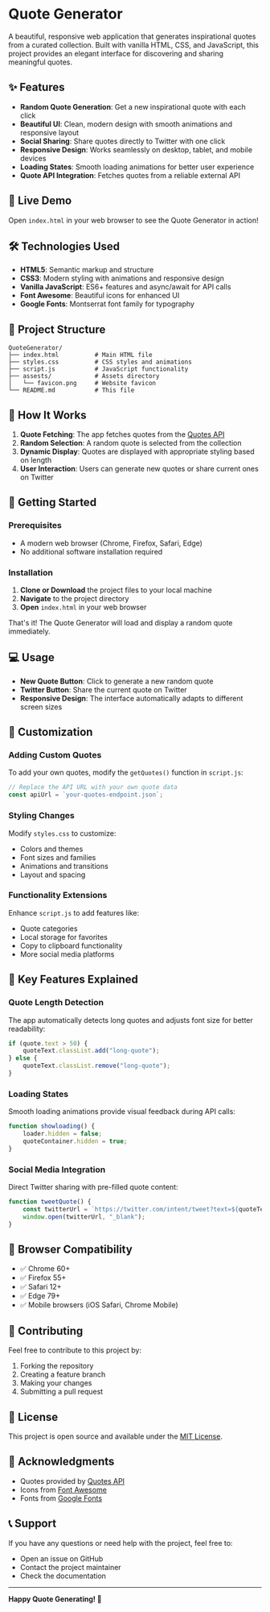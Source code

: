 # Quote Generator

A beautiful, responsive web application that generates inspirational quotes from a curated collection. Built with vanilla HTML, CSS, and JavaScript, this project provides an elegant interface for discovering and sharing meaningful quotes.

## ✨ Features

- **Random Quote Generation**: Get a new inspirational quote with each click
- **Beautiful UI**: Clean, modern design with smooth animations and responsive layout
- **Social Sharing**: Share quotes directly to Twitter with one click
- **Responsive Design**: Works seamlessly on desktop, tablet, and mobile devices
- **Loading States**: Smooth loading animations for better user experience
- **Quote API Integration**: Fetches quotes from a reliable external API

## 🚀 Live Demo

Open `index.html` in your web browser to see the Quote Generator in action!

## 🛠️ Technologies Used

- **HTML5**: Semantic markup and structure
- **CSS3**: Modern styling with animations and responsive design
- **Vanilla JavaScript**: ES6+ features and async/await for API calls
- **Font Awesome**: Beautiful icons for enhanced UI
- **Google Fonts**: Montserrat font family for typography

## 📁 Project Structure

```
QuoteGenerator/
├── index.html          # Main HTML file
├── styles.css          # CSS styles and animations
├── script.js           # JavaScript functionality
├── assests/            # Assets directory
│   └── favicon.png     # Website favicon
└── README.md           # This file
```

## 🎯 How It Works

1. **Quote Fetching**: The app fetches quotes from the [Quotes API](https://jacintodesign.github.io/quotes-api/data/quotes.json)
2. **Random Selection**: A random quote is selected from the collection
3. **Dynamic Display**: Quotes are displayed with appropriate styling based on length
4. **User Interaction**: Users can generate new quotes or share current ones on Twitter

## 🚀 Getting Started

### Prerequisites
- A modern web browser (Chrome, Firefox, Safari, Edge)
- No additional software installation required

### Installation

1. **Clone or Download** the project files to your local machine
2. **Navigate** to the project directory
3. **Open** `index.html` in your web browser

That's it! The Quote Generator will load and display a random quote immediately.

## 💻 Usage

- **New Quote Button**: Click to generate a new random quote
- **Twitter Button**: Share the current quote on Twitter
- **Responsive Design**: The interface automatically adapts to different screen sizes

## 🔧 Customization

### Adding Custom Quotes
To add your own quotes, modify the `getQuotes()` function in `script.js`:

```javascript
// Replace the API URL with your own quote data
const apiUrl = `your-quotes-endpoint.json`;
```

### Styling Changes
Modify `styles.css` to customize:
- Colors and themes
- Font sizes and families
- Animations and transitions
- Layout and spacing

### Functionality Extensions
Enhance `script.js` to add features like:
- Quote categories
- Local storage for favorites
- Copy to clipboard functionality
- More social media platforms

## 🌟 Key Features Explained

### Quote Length Detection
The app automatically detects long quotes and adjusts font size for better readability:

```javascript
if (quote.text > 50) {
    quoteText.classList.add("long-quote");
} else {
    quoteText.classList.remove("long-quote");
}
```

### Loading States
Smooth loading animations provide visual feedback during API calls:

```javascript
function showloading() {
    loader.hidden = false;
    quoteContainer.hidden = true;
}
```

### Social Media Integration
Direct Twitter sharing with pre-filled quote content:

```javascript
function tweetQuote() {
    const twitterUrl = `https://twitter.com/intent/tweet?text=${quoteText.textContent} - ${authorText.textContent}`;
    window.open(twitterUrl, "_blank");
}
```

## 📱 Browser Compatibility

- ✅ Chrome 60+
- ✅ Firefox 55+
- ✅ Safari 12+
- ✅ Edge 79+
- ✅ Mobile browsers (iOS Safari, Chrome Mobile)

## 🤝 Contributing

Feel free to contribute to this project by:
1. Forking the repository
2. Creating a feature branch
3. Making your changes
4. Submitting a pull request

## 📄 License

This project is open source and available under the [MIT License](LICENSE).

## 🙏 Acknowledgments

- Quotes provided by [Quotes API](https://jacintodesign.github.io/quotes-api/)
- Icons from [Font Awesome](https://fontawesome.com/)
- Fonts from [Google Fonts](https://fonts.google.com/)

## 📞 Support

If you have any questions or need help with the project, feel free to:
- Open an issue on GitHub
- Contact the project maintainer
- Check the documentation

---

**Happy Quote Generating! 🎉**
